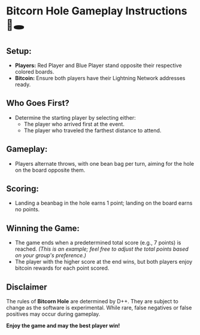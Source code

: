 # Bitcorn Hole Gameplay Instructions 🌽🕳️

## Setup:
- **Players:** Red Player and Blue Player stand opposite their respective colored boards.
- **Bitcoin:** Ensure both players have their Lightning Network addresses ready.

## Who Goes First?
- Determine the starting player by selecting either:
    - The player who arrived first at the event.
    - The player who traveled the farthest distance to attend.

## Gameplay:
- Players alternate throws, with one bean bag per turn, aiming for the hole on the board opposite them.

## Scoring:
- Landing a beanbag in the hole earns 1 point; landing on the board earns no points. 

## Winning the Game:
- The game ends when a predetermined total score (e.g., 7 points) is reached. *(This is an example; feel free to adjust the total points based on your group's preference.)*
- The player with the higher score at the end wins, but both players enjoy bitcoin rewards for each point scored.

## Disclaimer
The rules of **Bitcorn Hole** are determined by D++. They are subject to change as the software is experimental. While rare, false negatives or false positives may occur during gameplay.

**Enjoy the game and may the best player win!**
